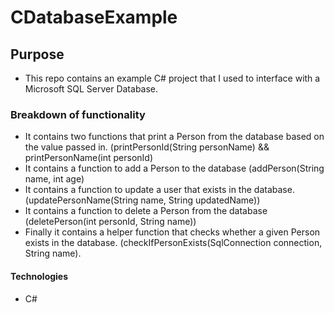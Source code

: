 # CDatabaseExample

## Purpose
* This repo contains an example C# project that I used to interface with a Microsoft SQL Server Database.

### Breakdown of functionality
* It contains two functions that print a Person from the database based on the value passed in. (printPersonId(String personName) && printPersonName(int personId)
* It contains a function to add a Person to the database (addPerson(String name, int age)
* It contains a function to update a user that exists in the database. (updatePersonName(String name, String updatedName))
* It contains a function to delete a Person from the database (deletePerson(int personId, String name))
* Finally it contains a helper function that checks whether a given Person exists in the database. (checkIfPersonExists(SqlConnection connection, String name).

#### Technologies
* C#
